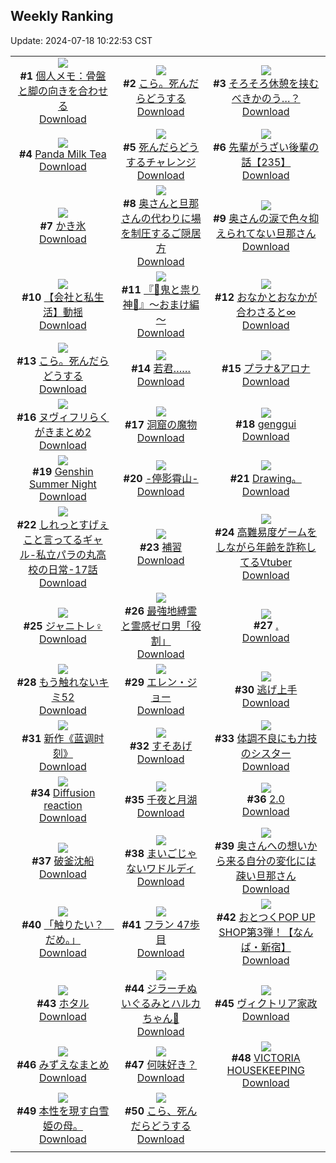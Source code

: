 ## Weekly Ranking
Update: 2024-07-18 10:22:53 CST

|      |      |      |
| :----: | :----: | :----: |
| ![](https://i.pixiv.re/c/240x480/img-master/img/2024/07/11/06/00/07/120424555_p0_master1200.jpg)<br>**#1** [個人メモ：骨盤と脚の向きを合わせる](https://www.pixiv.net/artworks/120424555)<br>[Download](https://i.pixiv.re/img-original/img/2024/07/11/06/00/07/120424555_p0.jpg) | ![](https://i.pixiv.re/c/240x480/img-master/img/2024/07/16/20/31/38/120413856_p0_master1200.jpg)<br>**#2** [こら。死んだらどうする](https://www.pixiv.net/artworks/120413856)<br>[Download](https://i.pixiv.re/img-original/img/2024/07/16/20/31/38/120413856_p0.jpg) | ![](https://i.pixiv.re/c/240x480/img-master/img/2024/07/12/01/36/24/120447959_p0_master1200.jpg)<br>**#3** [そろそろ休憩を挟むべきかのう…？](https://www.pixiv.net/artworks/120447959)<br>[Download](https://i.pixiv.re/img-original/img/2024/07/12/01/36/24/120447959_p0.png) |
| ![](https://i.pixiv.re/c/240x480/img-master/img/2024/07/10/00/00/22/120391940_p0_master1200.jpg)<br>**#4** [Panda Milk Tea](https://www.pixiv.net/artworks/120391940)<br>[Download](https://i.pixiv.re/img-original/img/2024/07/10/00/00/22/120391940_p0.jpg) | ![](https://i.pixiv.re/c/240x480/img-master/img/2024/07/11/00/18/22/120419417_p0_master1200.jpg)<br>**#5** [死んだらどうするチャレンジ](https://www.pixiv.net/artworks/120419417)<br>[Download](https://i.pixiv.re/img-original/img/2024/07/11/00/18/22/120419417_p0.jpg) | ![](https://i.pixiv.re/c/240x480/img-master/img/2024/07/12/19/00/23/120463080_p0_master1200.jpg)<br>**#6** [先輩がうざい後輩の話【235】](https://www.pixiv.net/artworks/120463080)<br>[Download](https://i.pixiv.re/img-original/img/2024/07/12/19/00/23/120463080_p0.png) |
| ![](https://i.pixiv.re/c/240x480/img-master/img/2024/07/11/20/55/04/120439360_p0_master1200.jpg)<br>**#7** [かき氷](https://www.pixiv.net/artworks/120439360)<br>[Download](https://i.pixiv.re/img-original/img/2024/07/11/20/55/04/120439360_p0.png) | ![](https://i.pixiv.re/c/240x480/img-master/img/2024/07/11/09/42/01/120419074_p0_master1200.jpg)<br>**#8** [奥さんと旦那さんの代わりに場を制圧するご隠居方](https://www.pixiv.net/artworks/120419074)<br>[Download](https://i.pixiv.re/img-original/img/2024/07/11/09/42/01/120419074_p0.jpg) | ![](https://i.pixiv.re/c/240x480/img-master/img/2024/07/10/00/08/53/120392458_p0_master1200.jpg)<br>**#9** [奥さんの涙で色々抑えられてない旦那さん](https://www.pixiv.net/artworks/120392458)<br>[Download](https://i.pixiv.re/img-original/img/2024/07/10/00/08/53/120392458_p0.jpg) |
| ![](https://i.pixiv.re/c/240x480/img-master/img/2024/07/12/12/00/16/120455449_p0_master1200.jpg)<br>**#10** [【会社と私生活】動揺](https://www.pixiv.net/artworks/120455449)<br>[Download](https://i.pixiv.re/img-original/img/2024/07/12/12/00/16/120455449_p0.jpg) | ![](https://i.pixiv.re/c/240x480/img-master/img/2024/07/12/21/42/44/120468116_p0_master1200.jpg)<br>**#11** [『👹鬼と祟り神🐉』～おまけ編～](https://www.pixiv.net/artworks/120468116)<br>[Download](https://i.pixiv.re/img-original/img/2024/07/12/21/42/44/120468116_p0.png) | ![](https://i.pixiv.re/c/240x480/img-master/img/2024/07/10/01/16/39/120394168_p0_master1200.jpg)<br>**#12** [おなかとおなかが合わさると∞](https://www.pixiv.net/artworks/120394168)<br>[Download](https://i.pixiv.re/img-original/img/2024/07/10/01/16/39/120394168_p0.jpg) |
| ![](https://i.pixiv.re/c/240x480/img-master/img/2024/07/11/19/44/03/120437426_p0_master1200.jpg)<br>**#13** [こら。死んだらどうする](https://www.pixiv.net/artworks/120437426)<br>[Download](https://i.pixiv.re/img-original/img/2024/07/11/19/44/03/120437426_p0.jpg) | ![](https://i.pixiv.re/c/240x480/img-master/img/2024/07/11/23/49/52/120444865_p0_master1200.jpg)<br>**#14** [若君……](https://www.pixiv.net/artworks/120444865)<br>[Download](https://i.pixiv.re/img-original/img/2024/07/11/23/49/52/120444865_p0.jpg) | ![](https://i.pixiv.re/c/240x480/img-master/img/2024/07/11/00/29/00/120419737_p0_master1200.jpg)<br>**#15** [プラナ&アロナ](https://www.pixiv.net/artworks/120419737)<br>[Download](https://i.pixiv.re/img-original/img/2024/07/11/00/29/00/120419737_p0.jpg) |
| ![](https://i.pixiv.re/c/240x480/img-master/img/2024/07/11/21/24/17/120440328_p0_master1200.jpg)<br>**#16** [ヌヴィフリらくがきまとめ2](https://www.pixiv.net/artworks/120440328)<br>[Download](https://i.pixiv.re/img-original/img/2024/07/11/21/24/17/120440328_p0.jpg) | ![](https://i.pixiv.re/c/240x480/img-master/img/2024/07/12/07/30/01/120452141_p0_master1200.jpg)<br>**#17** [洞窟の魔物](https://www.pixiv.net/artworks/120452141)<br>[Download](https://i.pixiv.re/img-original/img/2024/07/12/07/30/01/120452141_p0.jpg) | ![](https://i.pixiv.re/c/240x480/img-master/img/2024/07/10/12/51/25/120402888_p0_master1200.jpg)<br>**#18** [genggui](https://www.pixiv.net/artworks/120402888)<br>[Download](https://i.pixiv.re/img-original/img/2024/07/10/12/51/25/120402888_p0.jpg) |
| ![](https://i.pixiv.re/c/240x480/img-master/img/2024/07/11/22/42/03/120442832_p0_master1200.jpg)<br>**#19** [Genshin Summer Night](https://www.pixiv.net/artworks/120442832)<br>[Download](https://i.pixiv.re/img-original/img/2024/07/11/22/42/03/120442832_p0.jpg) | ![](https://i.pixiv.re/c/240x480/img-master/img/2024/07/11/00/01/02/120418757_p0_master1200.jpg)<br>**#20** [-停影霄山-](https://www.pixiv.net/artworks/120418757)<br>[Download](https://i.pixiv.re/img-original/img/2024/07/11/00/01/02/120418757_p0.jpg) | ![](https://i.pixiv.re/c/240x480/img-master/img/2024/07/11/18/42/37/120435896_p0_master1200.jpg)<br>**#21** [Drawing。](https://www.pixiv.net/artworks/120435896)<br>[Download](https://i.pixiv.re/img-original/img/2024/07/11/18/42/37/120435896_p0.jpg) |
| ![](https://i.pixiv.re/c/240x480/img-master/img/2024/07/11/00/00/30/120418675_p0_master1200.jpg)<br>**#22** [しれっとすげぇこと言ってるギャル-私立パラの丸高校の日常-17話](https://www.pixiv.net/artworks/120418675)<br>[Download](https://i.pixiv.re/img-original/img/2024/07/11/00/00/30/120418675_p0.jpg) | ![](https://i.pixiv.re/c/240x480/img-master/img/2024/07/11/00/40/22/120420113_p0_master1200.jpg)<br>**#23** [補習](https://www.pixiv.net/artworks/120420113)<br>[Download](https://i.pixiv.re/img-original/img/2024/07/11/00/40/22/120420113_p0.jpg) | ![](https://i.pixiv.re/c/240x480/img-master/img/2024/07/11/21/03/26/120439716_p0_master1200.jpg)<br>**#24** [高難易度ゲームをしながら年齢を詐称してるVtuber](https://www.pixiv.net/artworks/120439716)<br>[Download](https://i.pixiv.re/img-original/img/2024/07/11/21/03/26/120439716_p0.png) |
| ![](https://i.pixiv.re/c/240x480/img-master/img/2024/07/11/18/42/42/120435899_p0_master1200.jpg)<br>**#25** [ジャニトレ♀](https://www.pixiv.net/artworks/120435899)<br>[Download](https://i.pixiv.re/img-original/img/2024/07/11/18/42/42/120435899_p0.jpg) | ![](https://i.pixiv.re/c/240x480/img-master/img/2024/07/11/08/13/42/120426139_p0_master1200.jpg)<br>**#26** [最強地縛霊と霊感ゼロ男「役割」](https://www.pixiv.net/artworks/120426139)<br>[Download](https://i.pixiv.re/img-original/img/2024/07/11/08/13/42/120426139_p0.png) | ![](https://i.pixiv.re/c/240x480/img-master/img/2024/07/10/11/52/21/120392629_p0_master1200.jpg)<br>**#27** [.](https://www.pixiv.net/artworks/120392629)<br>[Download](https://i.pixiv.re/img-original/img/2024/07/10/11/52/21/120392629_p0.png) |
| ![](https://i.pixiv.re/c/240x480/img-master/img/2024/07/11/16/28/59/120433095_p0_master1200.jpg)<br>**#28** [もう触れないキミ52](https://www.pixiv.net/artworks/120433095)<br>[Download](https://i.pixiv.re/img-original/img/2024/07/11/16/28/59/120433095_p0.jpg) | ![](https://i.pixiv.re/c/240x480/img-master/img/2024/07/10/00/00/17/120391920_p0_master1200.jpg)<br>**#29** [エレン・ジョー](https://www.pixiv.net/artworks/120391920)<br>[Download](https://i.pixiv.re/img-original/img/2024/07/10/00/00/17/120391920_p0.jpg) | ![](https://i.pixiv.re/c/240x480/img-master/img/2024/07/12/22/08/44/120469010_p0_master1200.jpg)<br>**#30** [逃げ上手](https://www.pixiv.net/artworks/120469010)<br>[Download](https://i.pixiv.re/img-original/img/2024/07/12/22/08/44/120469010_p0.jpg) |
| ![](https://i.pixiv.re/c/240x480/img-master/img/2024/07/10/00/01/10/120392078_p0_master1200.jpg)<br>**#31** [新作《蓝调时刻》](https://www.pixiv.net/artworks/120392078)<br>[Download](https://i.pixiv.re/img-original/img/2024/07/10/00/01/10/120392078_p0.jpg) | ![](https://i.pixiv.re/c/240x480/img-master/img/2024/07/11/07/30/03/120425647_p0_master1200.jpg)<br>**#32** [すそあげ](https://www.pixiv.net/artworks/120425647)<br>[Download](https://i.pixiv.re/img-original/img/2024/07/11/07/30/03/120425647_p0.jpg) | ![](https://i.pixiv.re/c/240x480/img-master/img/2024/07/10/19/37/49/120410411_p0_master1200.jpg)<br>**#33** [体調不良にも力技のシスター](https://www.pixiv.net/artworks/120410411)<br>[Download](https://i.pixiv.re/img-original/img/2024/07/10/19/37/49/120410411_p0.jpg) |
| ![](https://i.pixiv.re/c/240x480/img-master/img/2024/07/11/16/29/00/120433097_p0_master1200.jpg)<br>**#34** [Diffusion reaction](https://www.pixiv.net/artworks/120433097)<br>[Download](https://i.pixiv.re/img-original/img/2024/07/11/16/29/00/120433097_p0.jpg) | ![](https://i.pixiv.re/c/240x480/img-master/img/2024/07/11/12/07/40/120429199_p0_master1200.jpg)<br>**#35** [千夜と月湖](https://www.pixiv.net/artworks/120429199)<br>[Download](https://i.pixiv.re/img-original/img/2024/07/11/12/07/40/120429199_p0.jpg) | ![](https://i.pixiv.re/c/240x480/img-master/img/2024/07/10/15/43/19/120405331_p0_master1200.jpg)<br>**#36** [2.0](https://www.pixiv.net/artworks/120405331)<br>[Download](https://i.pixiv.re/img-original/img/2024/07/10/15/43/19/120405331_p0.png) |
| ![](https://i.pixiv.re/c/240x480/img-master/img/2024/07/12/10/04/26/120434385_p0_master1200.jpg)<br>**#37** [破釜沈船](https://www.pixiv.net/artworks/120434385)<br>[Download](https://i.pixiv.re/img-original/img/2024/07/12/10/04/26/120434385_p0.jpg) | ![](https://i.pixiv.re/c/240x480/img-master/img/2024/07/11/08/12/32/120426122_p0_master1200.jpg)<br>**#38** [まいごじゃないワドルディ](https://www.pixiv.net/artworks/120426122)<br>[Download](https://i.pixiv.re/img-original/img/2024/07/11/08/12/32/120426122_p0.jpg) | ![](https://i.pixiv.re/c/240x480/img-master/img/2024/07/12/00/08/57/120445823_p0_master1200.jpg)<br>**#39** [奥さんへの想いから来る自分の変化には疎い旦那さん](https://www.pixiv.net/artworks/120445823)<br>[Download](https://i.pixiv.re/img-original/img/2024/07/12/00/08/57/120445823_p0.jpg) |
| ![](https://i.pixiv.re/c/240x480/img-master/img/2024/07/12/00/00/13/120445267_p0_master1200.jpg)<br>**#40** [「触りたい？　だめ。」](https://www.pixiv.net/artworks/120445267)<br>[Download](https://i.pixiv.re/img-original/img/2024/07/12/00/00/13/120445267_p0.jpg) | ![](https://i.pixiv.re/c/240x480/img-master/img/2024/07/10/19/51/32/120410752_p0_master1200.jpg)<br>**#41** [フラン 47歩目](https://www.pixiv.net/artworks/120410752)<br>[Download](https://i.pixiv.re/img-original/img/2024/07/10/19/51/32/120410752_p0.jpg) | ![](https://i.pixiv.re/c/240x480/img-master/img/2024/07/11/17/30/04/120434252_p0_master1200.jpg)<br>**#42** [おとつくPOP UP SHOP第3弾！【なんば・新宿】](https://www.pixiv.net/artworks/120434252)<br>[Download](https://i.pixiv.re/img-original/img/2024/07/11/17/30/04/120434252_p0.jpg) |
| ![](https://i.pixiv.re/c/240x480/img-master/img/2024/07/11/03/27/47/120423099_p0_master1200.jpg)<br>**#43** [ホタル](https://www.pixiv.net/artworks/120423099)<br>[Download](https://i.pixiv.re/img-original/img/2024/07/11/03/27/47/120423099_p0.png) | ![](https://i.pixiv.re/c/240x480/img-master/img/2024/07/11/01/00/02/120420627_p0_master1200.jpg)<br>**#44** [ジラーチぬいぐるみとハルカちゃん🌟](https://www.pixiv.net/artworks/120420627)<br>[Download](https://i.pixiv.re/img-original/img/2024/07/11/01/00/02/120420627_p0.jpg) | ![](https://i.pixiv.re/c/240x480/img-master/img/2024/07/10/00/10/53/120392529_p0_master1200.jpg)<br>**#45** [ヴィクトリア家政](https://www.pixiv.net/artworks/120392529)<br>[Download](https://i.pixiv.re/img-original/img/2024/07/10/00/10/53/120392529_p0.png) |
| ![](https://i.pixiv.re/c/240x480/img-master/img/2024/07/11/08/13/28/120426137_p0_master1200.jpg)<br>**#46** [みずえなまとめ](https://www.pixiv.net/artworks/120426137)<br>[Download](https://i.pixiv.re/img-original/img/2024/07/11/08/13/28/120426137_p0.jpg) | ![](https://i.pixiv.re/c/240x480/img-master/img/2024/07/11/18/03/30/120434888_p0_master1200.jpg)<br>**#47** [何味好き？](https://www.pixiv.net/artworks/120434888)<br>[Download](https://i.pixiv.re/img-original/img/2024/07/11/18/03/30/120434888_p0.jpg) | ![](https://i.pixiv.re/c/240x480/img-master/img/2024/07/11/14/24/35/120431252_p0_master1200.jpg)<br>**#48** [VICTORIA HOUSEKEEPING](https://www.pixiv.net/artworks/120431252)<br>[Download](https://i.pixiv.re/img-original/img/2024/07/11/14/24/35/120431252_p0.png) |
| ![](https://i.pixiv.re/c/240x480/img-master/img/2024/07/10/00/28/48/120393017_p0_master1200.jpg)<br>**#49** [本性を現す白雪姫の母。](https://www.pixiv.net/artworks/120393017)<br>[Download](https://i.pixiv.re/img-original/img/2024/07/10/00/28/48/120393017_p0.jpg) | ![](https://i.pixiv.re/c/240x480/img-master/img/2024/07/12/21/08/43/120418075_p0_master1200.jpg)<br>**#50** [こら、死んだらどうする](https://www.pixiv.net/artworks/120418075)<br>[Download](https://i.pixiv.re/img-original/img/2024/07/12/21/08/43/120418075_p0.jpg) |
|      |
